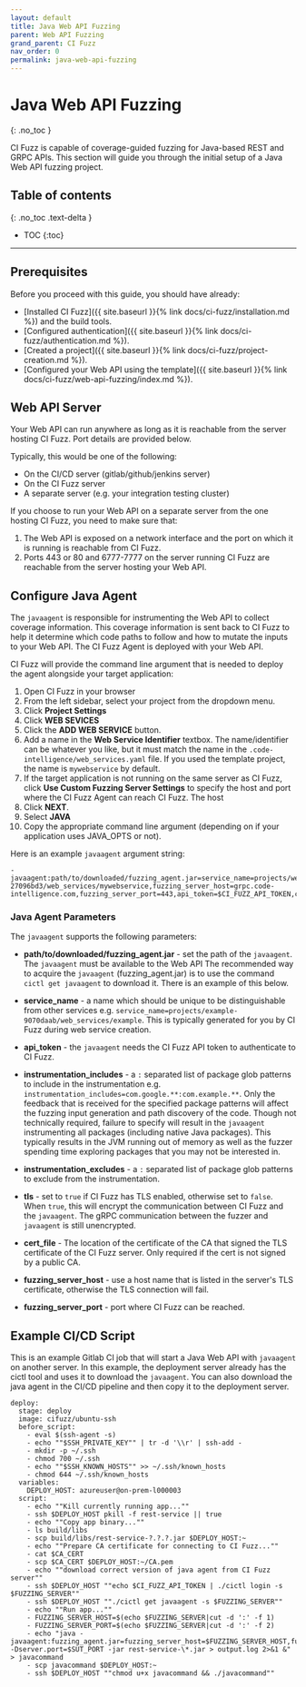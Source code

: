 ```yaml
---
layout: default
title: Java Web API Fuzzing
parent: Web API Fuzzing
grand_parent: CI Fuzz
nav_order: 0
permalink: java-web-api-fuzzing
---
```

# **Java Web API Fuzzing**
{: .no_toc }

CI Fuzz is capable of coverage-guided fuzzing for Java-based REST and GRPC APIs. This section will guide you through the initial setup of a Java Web API fuzzing project. 

## Table of contents
{: .no_toc .text-delta }

- TOC
{:toc}

---

## Prerequisites

Before you proceed with this guide, you should have already:

* [Installed CI Fuzz]({{ site.baseurl }}{% link docs/ci-fuzz/installation.md %}) and the build tools.
* [Configured authentication]({{ site.baseurl }}{% link docs/ci-fuzz/authentication.md %}).
* [Created a project]({{ site.baseurl }}{% link docs/ci-fuzz/project-creation.md %}).
* [Configured your Web API using the template]({{ site.baseurl }}{% link docs/ci-fuzz/web-api-fuzzing/index.md %}).

## Web API Server

Your Web API can run anywhere as long as it is reachable from the server hosting CI Fuzz. Port details are provided below.

Typically, this would be one of the following:

* On the CI/CD server (gitlab/github/jenkins server)
* On the CI Fuzz server
* A separate server (e.g. your integration testing cluster)

If you choose to run your Web API on a separate server from the one hosting CI Fuzz, you need to make sure that:

1. The Web API is exposed on a network interface and the port on which it is running is reachable from CI Fuzz.
2. Ports 443 or 80 and 6777-7777 on the server running CI Fuzz are reachable from the server hosting your Web API.

## Configure Java Agent

The `javaagent` is responsible for instrumenting the Web API to collect coverage information. This coverage information is sent back to CI Fuzz to help it determine which code paths to follow and how to mutate the inputs to your Web API. The CI Fuzz Agent is deployed with your Web API.

CI Fuzz will provide the command line argument that is needed to deploy the agent alongside your target application:

1. Open CI Fuzz in your browser
2. From the left sidebar, select your project from the dropdown menu.
3. Click **Project Settings**
4. Click **WEB SEVICES**
5. Click the **ADD WEB SERVICE** button.
6. Add a name in the **Web Service Identifier** textbox. The name/identifier can be whatever you like, but it must match the name in the `.code-intelligence/web_services.yaml` file. If you used the template project, the name is `mywebservice` by default.
7. If the target application is not running on the same server as CI Fuzz, click **Use Custom Fuzzing Server Settings** to specify the host and port where the CI Fuzz Agent can reach CI Fuzz. The host
8. Click **NEXT**.
9. Select **JAVA**
10. Copy the appropriate command line argument (depending on if your application uses JAVA_OPTS or not).

Here is an example `javaagent` argument string:

```
-javaagent:path/to/downloaded/fuzzing_agent.jar=service_name=projects/webgoat-27096bd3/web_services/mywebservice,fuzzing_server_host=grpc.code-intelligence.com,fuzzing_server_port=443,api_token=$CI_FUZZ_API_TOKEN,cert_file=$CERT_FILE,tls=true
```

### Java Agent Parameters

The `javaagent` supports the following parameters:

* **path/to/downloaded/fuzzing_agent.jar** - set the path of the `javaagent`. The `javaagent` must be available to the Web API The recommended way to acquire the `javaagent` (fuzzing_agent.jar) is to use the command `cictl get javaagent` to download it. There is an example of this below.

* **service_name** - a name which should be unique to be distinguishable from other services e.g. `service_name=projects/example-9070daab/web_services/example`. This is typically generated for you by CI Fuzz during web service creation.

* **api_token** - the `javaagent` needs the CI Fuzz API token to authenticate to CI Fuzz. 

* **instrumentation_includes** - a `:` separated list of package glob patterns to include in the instrumentation e.g. `instrumentation_includes=com.google.**:com.example.**`. Only the feedback that is received for the specified package patterns will affect the fuzzing input generation and path discovery of the code. Though not technically required, failure to specify will result in the `javaagent` instrumenting all packages (including native Java packages). This typically results in the JVM running out of memory as well as the fuzzer spending time exploring packages that you may not be interested in.

* **instrumentation_excludes** - a `:` separated list of package glob patterns to exclude from the instrumentation. 

* **tls** - set to `true` if CI Fuzz has TLS enabled, otherwise set to `false`. When `true`, this will encrypt the communication between CI Fuzz and the `javaagent`. The gRPC communication between the fuzzer and `javaagent` is still unencrypted.

* **cert_file** - The location of the certificate of the CA that signed the TLS certificate of the CI Fuzz server. Only required if the cert is not signed by a public CA.

* **fuzzing_server_host** - use a host name that is listed in the server's TLS certificate, otherwise the TLS connection will fail. 

* **fuzzing_server_port** - port where CI Fuzz can be reached.

## Example CI/CD Script

This is an example Gitlab CI job that will start a Java Web API with `javaagent` on another server. In this example, the deployment server already has the cictl tool and uses it to download the `javaagent`. You can also download the java agent in the CI/CD pipeline and then copy it to the deployment server.

```  
deploy:  
  stage: deploy  
  image: cifuzz/ubuntu-ssh  
  before_script:  
    - eval $(ssh-agent -s)  
    - echo ""$SSH_PRIVATE_KEY"" | tr -d '\\r' | ssh-add -  
    - mkdir -p ~/.ssh  
    - chmod 700 ~/.ssh  
    - echo ""$SSH_KNOWN_HOSTS"" >> ~/.ssh/known_hosts  
    - chmod 644 ~/.ssh/known_hosts  
  variables:  
    DEPLOY_HOST: azureuser@on-prem-l000003  
  script:  
    - echo ""Kill currently running app...""  
    - ssh $DEPLOY_HOST pkill -f rest-service || true  
    - echo ""Copy app binary...""  
    - ls build/libs  
    - scp build/libs/rest-service-?.?.?.jar $DEPLOY_HOST:~  
    - echo ""Prepare CA certificate for connecting to CI Fuzz...""  
    - cat $CA_CERT  
    - scp $CA_CERT $DEPLOY_HOST:~/CA.pem  
    - echo ""download correct version of java agent from CI Fuzz server""  
    - ssh $DEPLOY_HOST ""echo $CI_FUZZ_API_TOKEN | ./cictl login -s $FUZZING_SERVER""  
    - ssh $DEPLOY_HOST ""./cictl get javaagent -s $FUZZING_SERVER""  
    - echo ""Run app...""  
    - FUZZING_SERVER_HOST=$(echo $FUZZING_SERVER|cut -d ':' -f 1)  
    - FUZZING_SERVER_PORT=$(echo $FUZZING_SERVER|cut -d ':' -f 2)  
    - echo "java -javaagent:fuzzing_agent.jar=fuzzing_server_host=$FUZZING_SERVER_HOST,fuzzing_server_port=$FUZZING_SERVER_PORT,service_name=$PROJECT/web_services/mywebservice,api_token=$CI_FUZZ_API_TOKEN,cert_file=CA.pem,instrumentation_includes=\\""com.cifuzzexample.\*\*\\""  -Dserver.port=$SUT_PORT -jar rest-service-\*.jar > output.log 2>&1 &" > javacommand  
    - scp javacommand $DEPLOY_HOST:~  
    - ssh $DEPLOY_HOST ""chmod u+x javacommand && ./javacommand""
```





